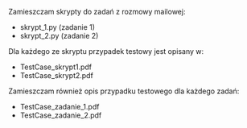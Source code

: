 
Zamieszczam skrypty do zadań z rozmowy mailowej:
 - skrypt_1.py (zadanie 1)
 - skrypt_2.py (zadanie 2)
 
Dla każdego ze skryptu przypadek testowy jest opisany w:
- TestCase_skrypt1.pdf
- TestCase_skrypt2.pdf

Zamieszczam również opis przypadku testowego dla każdego zadań:
- TestCase_zadanie_1.pdf
- TestCase_zadanie_2.pdf


